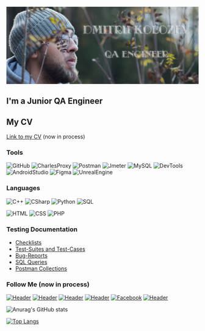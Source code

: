 [![Header](https://github.com/dkob1996/dkob1996/blob/main/assets/ava12.png)](https://www.facebook.com/profile.php?id=100090091642972)

## I'm a Junior QA Engineer
## My CV
[Link to my CV]() (now in process)

### Tools
![GitHub](https://img.shields.io/badge/Github-090909?style=for-the-badge&logo=github&logoColor=8cc4d7)
![CharlesProxy](https://img.shields.io/badge/Charles_Proxy-090909?style=for-the-badge&logo=charlesproxy&logoColor=8cc4d7)
![Postman](https://img.shields.io/badge/Postman-090909?style=for-the-badge&logo=postman&logoColor=f76935)
![Jmeter](https://img.shields.io/badge/Jmeter-090909?style=for-the-badge&logo=Apache&logoColor=red)
![MySQL](https://img.shields.io/badge/MySQL-090909?style=for-the-badge&logo=mysql&logoColor=white)
![DevTools](https://img.shields.io/badge/DevTools-090909?style=for-the-badge&logo=googlechrome&logoColor=2674f2)
![AndroidStudio](https://img.shields.io/badge/Android_Studio-090909?style=for-the-badge&logo=androidstudio&logoColor=3ad07d)
![Figma](https://img.shields.io/badge/Figma-090909?style=for-the-badge&logo=figma&logoColor=7d5fa6)
![UnrealEngine](https://img.shields.io/badge/Unreal_Engine-090909?style=for-the-badge&logo=UnrealEngine&logoColor=white)

### Languages
![C++](https://img.shields.io/badge/-C++-090909?style=for-the-badge&logo=C%2b%2b&logoColor=6296CC)
![CSharp](https://img.shields.io/badge/-CSharp-090909?style=for-the-badge&logo=C#&logoColor=6296CC)
![Python](https://img.shields.io/badge/-Python-090909?style=for-the-badge&logo=Python&logoColor=yellow)
![SQL](https://img.shields.io/badge/SQL-090909?style=for-the-badge&logo=mysql&logoColor=white)

![HTML](https://img.shields.io/badge/Html-090909?style=for-the-badge&logo=html5&logoColor=yellow)
![CSS](https://img.shields.io/badge/css-090909?style=for-the-badge&logo=w3c&logoColor=00618a)
![PHP](https://img.shields.io/badge/php-090909?style=for-the-badge&logo=php&logoColor=f76935)

### Testing Documentation

- [Checklists](https://github.com/dkob1996/Checklists)
- [Test-Suites and Test-Cases](https://github.com/dkob1996/Test-Suites_and_Test-Cases)
- [Bug-Reports](https://github.com/dkob1996/Bug-Reports)
- [SQL Queries](https://github.com/dkob1996/SQL-Queries)
- [Postman Collections](https://github.com/dkob1996/Postman-Collections)

### Follow Me (now in process)
[![Header](https://img.shields.io/badge/Linkedin-090909?style=for-the-badge&logo=linkedin&logoColor=0073b1)]()
[![Header](https://img.shields.io/badge/Youtube-090909?style=for-the-badge&logo=youtube&logoColor=f70000)]()
[![Header](https://img.shields.io/badge/Telegram-090909?style=for-the-badge&logo=telegram&logoColor=31a5db)]()
[![Header](https://img.shields.io/badge/Instagram-090909?style=for-the-badge&logo=instagram&logoColor=9939a3)]()
[![Facebook](https://img.shields.io/badge/-Facebook-090909?style=for-the-badge&logo=Facebook&logoColor=1195F5)](https://www.facebook.com/dkob1996)
[![Header](https://img.shields.io/badge/Twitter-090909?style=for-the-badge&logo=twitter&logoColor=1c96e8)]()

![Anurag's GitHub stats](https://github-readme-stats.vercel.app/api?username=dkob1996&show_icons=true&theme=tokyonight)

[![Top Langs](https://github-readme-stats.vercel.app/api/top-langs/?username=dkob1996)](https://github.com/anuraghazra/github-readme-stats)